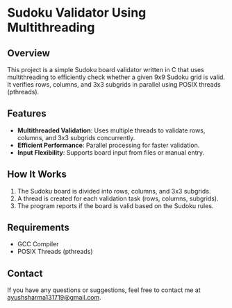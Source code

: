 # Sudoku Validator Using Multithreading

## Overview

This project is a simple Sudoku board validator written in C that uses multithreading to efficiently check whether a given 9x9 Sudoku grid is valid. It verifies rows, columns, and 3x3 subgrids in parallel using POSIX threads (pthreads).

## Features

- **Multithreaded Validation**: Uses multiple threads to validate rows, columns, and 3x3 subgrids concurrently.
- **Efficient Performance**: Parallel processing for faster validation.
- **Input Flexibility**: Supports board input from files or manual entry.

## How It Works

1. The Sudoku board is divided into rows, columns, and 3x3 subgrids.
2. A thread is created for each validation task (rows, columns, subgrids).
3. The program reports if the board is valid based on the Sudoku rules.

## Requirements

- GCC Compiler
- POSIX Threads (pthreads)

## Contact

If you have any questions or suggestions, feel free to contact me at [ayushsharma131719@gmail.com](mailto:ayushsharma131719@gmail.com).
